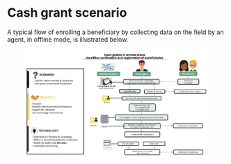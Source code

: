 # Cash grant scenario

A typical flow of enrolling a beneficiary by collecting data on the field by an agent, in offline mode, is illustrated below.

<figure><img src="../.gitbook/assets/image (1).png" alt=""><figcaption></figcaption></figure>

